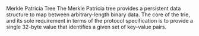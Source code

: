 Merkle Patricia Tree
The Merkle Patricia tree provides a persistent data structure to map between arbitrary-length
binary data. The core of the trie, and its sole requirement in terms of the protocol
specification is to provide a single 32-byte value that identifies a given set of key-value pairs.

